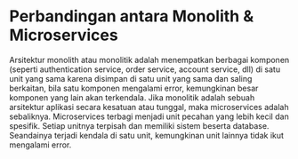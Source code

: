 # Perbandingan antara Monolith & Microservices
Arsitektur monolith atau monolitik adalah menempatkan berbagai komponen (seperti authentication service, order service, account service, dll) di satu unit yang sama karena disimpan di satu unit yang sama dan saling berkaitan, bila satu komponen mengalami error, kemungkinan besar komponen yang lain akan terkendala.
Jika monolitik adalah sebuah arsitektur aplikasi secara kesatuan atau tunggal, maka microservices adalah sebaliknya. Microservices terbagi menjadi unit pecahan yang lebih kecil dan spesifik. Setiap unitnya terpisah dan memiliki sistem beserta database. Seandainya terjadi kendala di satu unit, kemungkinan unit lainnya tidak ikut mengalami error.

























































